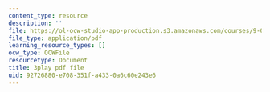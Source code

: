 ```yaml
---
content_type: resource
description: ''
file: https://ol-ocw-studio-app-production.s3.amazonaws.com/courses/9-04-sensory-systems-fall-2013/92726880e708351fa4330a6c60e243e6_n-NpJQgSLrk.pdf
file_type: application/pdf
learning_resource_types: []
ocw_type: OCWFile
resourcetype: Document
title: 3play pdf file
uid: 92726880-e708-351f-a433-0a6c60e243e6
---
```

